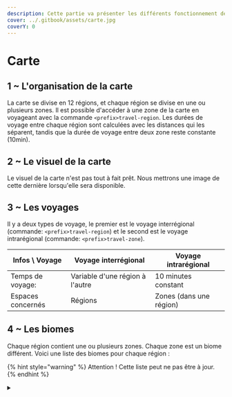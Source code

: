 ```yaml
---
description: Cette partie va présenter les différents fonctionnement de la carte.
cover: ../.gitbook/assets/carte.jpg
coverY: 0
---
```


# Carte

## 1 \~ L'organisation de la carte

La carte se divise en 12 régions, et chaque région se divise en une ou plusieurs zones. Il est possible d'accéder à une zone de la carte en voyageant avec la commande `<prefix>travel-region`. Les durées de voyage entre chaque région sont calculées avec les distances qui les séparent, tandis que la durée de voyage entre deux zone reste constante (10min).

## 2 \~ Le visuel de la carte

Le visuel de la carte n'est pas tout à fait prêt. Nous mettrons une image de cette dernière lorsqu'elle sera disponible.

## 3 \~ Les voyages

Il y a deux types de voyage, le premier est le voyage interrégional (commande: `<prefix>travel-region`) et le second est le voyage intrarégional (commande: `<prefix>travel-zone`).

| Infos \ Voyage    | Voyage interrégional            | Voyage intrarégional    |
| ----------------- | ------------------------------- | ----------------------- |
| Temps de voyage:  | Variable d'une région à l'autre | 10 minutes constant     |
| Espaces concernés | Régions                         | Zones (dans une région) |

## 4 \~ Les biomes

Chaque région contient une ou plusieurs zones. Chaque zone est un biome différent. Voici une liste des biomes pour chaque région :&#x20;

{% hint style="warning" %}
Attention ! Cette liste peut ne pas être à jour.
{% endhint %}

<details>

<summary></summary>



</details>
